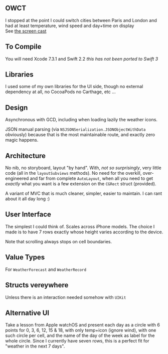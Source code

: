 ## OWCT
I stopped at the point I could switch cities between Paris and London and had at least temperature, wind speed and day+time on display  
See [the screen cast](https://www.dropbox.com/s/6p1v9snwe5o2c79/OW.mov?dl=0)

## To Compile

You will need Xcode 7.3.1 and Swift 2.2 _this has *not* been ported to Swift 3_

## Libraries

I used some of my own libraries for the UI side, though no external dependency at all, no CocoaPods no Carthage, etc ...

## Design

Asynchronous with GCD, including when loading lazily the weather icons.

JSON manual parsing (via `NSJSONSerialization.JSONObjectWithData` obviously) because that is the most maintainable route, and exactly zero magic happens.

## Architecture

No nib, no storyboard, layout "by hand". With, _not so surprisingly_, very little code (all in the `layoutSubviews` methods). No need for the overkill, over-engineered and far from complete `AutoLayout`, when all you need to get _exactly_ what you want is a few extension on the `CGRect` struct (provided).

A variant of MVC that is much cleaner, simpler, easier to maintain. I can rant about it all day long :)

## User Interface

The simplest I could think of. Scales across iPhone models. The choice I made is to have 7 rows exactly whose height varies according to the device.

Note that scrolling always stops on cell boundaries.

## Value Types

For `WeatherForecast` and `WeatherRecord`

## Structs vereywhere

Unless there is an interaction needed somehow with `UIKit`

## Alternative UI

Take a lesson from Apple watchOS and present each day as a circle with 6 points for 0, 3, 6, 12, 15 & 18, with only temp+icon (ignore wind), with one such circle per cell, and the name of the day of the week as label for the whole circle. Since I currently have seven rows, this is a perfect fit for "weather in the next 7 days".
